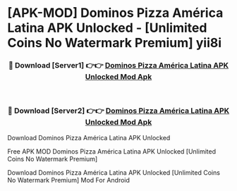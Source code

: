 # [APK-MOD] Dominos Pizza América Latina APK Unlocked - [Unlimited Coins No Watermark Premium] yii8i



<div align="center">
<h3>🔴 Download [Server1] 👉👉 <a href="https://momento.my/?title=Dominos_Pizza_América_Latina_APK_Unlocked">Dominos Pizza América Latina APK Unlocked Mod Apk</a></h3><br>

<h3>🔴 Download [Server2] 👉👉 <a href="https://momento.my/?title=Dominos_Pizza_América_Latina_APK_Unlocked">Dominos Pizza América Latina APK Unlocked Mod Apk</a></h3>
</div>



Download Dominos Pizza América Latina APK Unlocked 

Free APK MOD Dominos Pizza América Latina APK Unlocked [Unlimited Coins No Watermark Premium]

Download Dominos Pizza América Latina APK Unlocked [Unlimited Coins No Watermark Premium] Mod For Android

